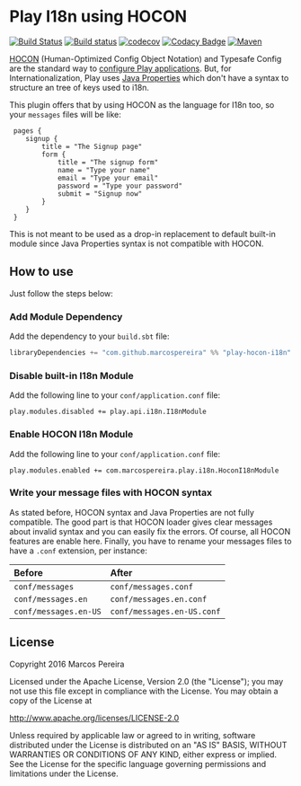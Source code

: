 # Play I18n using HOCON

[![Build Status](https://travis-ci.org/marcospereira/play-i18n-hocon.svg?branch=master)](https://travis-ci.org/marcospereira/play-i18n-hocon) [![Build status](https://ci.appveyor.com/api/projects/status/n5ykw0wuq04rpd5a?svg=true)](https://ci.appveyor.com/project/marcospereira/play-i18n-hocon)
 [![codecov](https://codecov.io/gh/marcospereira/play-i18n-hocon/branch/master/graph/badge.svg)](https://codecov.io/gh/marcospereira/play-i18n-hocon) [![Codacy Badge](https://api.codacy.com/project/badge/Grade/af05a1d033aa4256af5329a6f4711721)](https://www.codacy.com/app/marcospereira/play-i18n-hocon?utm_source=github.com&amp;utm_medium=referral&amp;utm_content=marcospereira/play-i18n-hocon&amp;utm_campaign=Badge_Grade) [![Maven](https://img.shields.io/maven-central/v/com.github.marcospereira/play-hocon-i18n_2.11.svg)](http://mvnrepository.com/artifact/com.github.marcospereira/play-hocon-i18n_2.11)


[HOCON](https://github.com/typesafehub/config/blob/v1.3.0/HOCON.md) (Human-Optimized Config Object Notation) and Typesafe Config are the standard way to [configure Play applications](https://www.playframework.com/documentation/2.5.x/Configuration). But, for Internationalization, Play uses [Java Properties](https://docs.oracle.com/javase/tutorial/essential/environment/properties.html) which don't have a syntax to structure an tree of keys used to i18n.

 This plugin offers that by using HOCON as the language for I18n too, so your `messages` files will be like:

```HOCON
 pages {
    signup {
        title = "The Signup page"
        form {
            title = "The signup form"
            name = "Type your name"
            email = "Type your email"
            password = "Type your password"
            submit = "Signup now"
        }
    }
 }
```

This is not meant to be used as a drop-in replacement to default built-in module since Java Properties syntax is not compatible with HOCON.

## How to use

Just follow the steps below:

### Add Module Dependency

Add the dependency to your `build.sbt` file:

```scala
libraryDependencies += "com.github.marcospereira" %% "play-hocon-i18n" % "1.0.0"
```

### Disable built-in I18n Module

Add the following line to your `conf/application.conf` file:

```
play.modules.disabled += play.api.i18n.I18nModule
```

### Enable HOCON I18n Module

Add the following line to your `conf/application.conf` file:

```
play.modules.enabled += com.marcospereira.play.i18n.HoconI18nModule
```

### Write your message files with HOCON syntax

As stated before, HOCON syntax and Java Properties are not fully compatible. The good part is that HOCON loader gives clear messages about invalid syntax and you can easily fix the errors. Of course, all HOCON features are enable here. Finally, you have to rename your messages files to have a `.conf` extension, per instance:

| Before                | After                      |
|:----------------------|:---------------------------|
| `conf/messages`       | `conf/messages.conf`       |
| `conf/messages.en`    | `conf/messages.en.conf`    |
| `conf/messages.en-US` | `conf/messages.en-US.conf` |

## License

Copyright 2016 Marcos Pereira

Licensed under the Apache License, Version 2.0 (the "License"); you may not use this file except in compliance with the License. You may obtain a copy of the License at

http://www.apache.org/licenses/LICENSE-2.0

Unless required by applicable law or agreed to in writing, software distributed under the License is distributed on an "AS IS" BASIS, WITHOUT WARRANTIES OR CONDITIONS OF ANY KIND, either express or implied. See the License for the specific language governing permissions and limitations under the License.